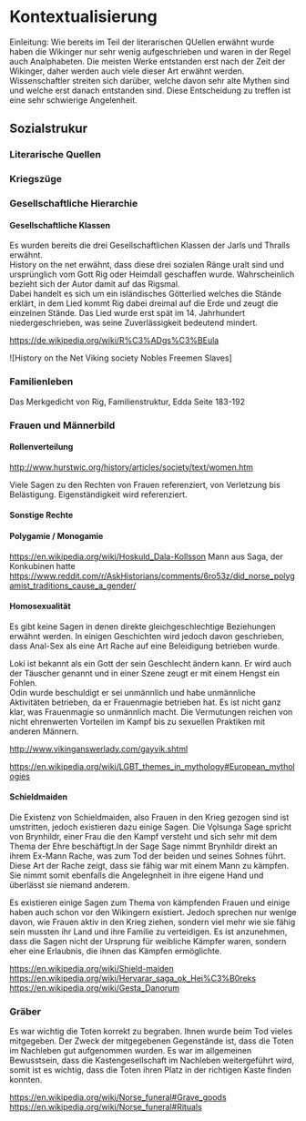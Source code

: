 # Kontextualisierung
Einleitung:
Wie bereits im Teil der literarischen QUellen erwähnt wurde haben die Wikinger nur sehr wenig aufgeschrieben und waren in der Regel auch Analphabeten. Die meisten Werke entstanden erst nach der Zeit der Wikinger, daher werden auch viele dieser Art erwähnt werden. Wissenschaftler streiten sich darüber, welche davon sehr alte Mythen sind und welche erst danach entstanden sind. Diese Entscheidung zu treffen ist eine sehr schwierige Angelenheit.

## Sozialstrukur

### Literarische Quellen

### Kriegszüge

### Gesellschaftliche Hierarchie

#### Gesellschaftliche Klassen
Es wurden bereits die drei Gesellschaftlichen Klassen der Jarls und Thralls erwähnt.  
History on the net erwähnt, dass diese drei sozialen Ränge uralt sind und ursprünglich vom Gott Rig oder Heimdall geschaffen wurde. Wahrscheinlich bezieht sich der Autor damit auf das Rigsmal.  
Dabei handelt es sich um ein isländisches Götterlied welches die Stände erklärt, in dem Lied kommt Rig dabei dreimal auf die Erde und zeugt die einzelnen Stände.
Das Lied wurde erst spät im 14. Jahrhundert niedergeschrieben, was seine Zuverlässigkeit bedeutend mindert.


https://de.wikipedia.org/wiki/R%C3%ADgs%C3%BEula

![History on the Net Viking society Nobles Freemen Slaves]

### Familienleben
Das Merkgedicht von Rig, Familienstruktur, Edda Seite 183-192

### Frauen und Männerbild

#### Rollenverteilung
http://www.hurstwic.org/history/articles/society/text/women.htm

Viele Sagen zu den Rechten von Frauen referenziert, von Verletzung bis Belästigung. Eigenständigkeit wird referenziert. 

#### Sonstige Rechte

#### Polygamie / Monogamie

https://en.wikipedia.org/wiki/Hoskuld_Dala-Kollsson
Mann aus Saga, der Konkubinen hatte
https://www.reddit.com/r/AskHistorians/comments/6ro53z/did_norse_polygamist_traditions_cause_a_gender/

#### Homosexualität
Es gibt keine Sagen in denen direkte gleichgeschlechtige Beziehungen erwähnt werden. In einigen Geschichten wird jedoch davon geschrieben, dass Anal-Sex als eine Art Rache auf eine Beleidigung betrieben wurde.  

Loki ist bekannt als ein Gott der sein Geschlecht ändern kann. Er wird auch der Täuscher genannt und in einer Szene zeugt er mit einem Hengst ein Fohlen.  
Odin wurde beschuldigt er sei unmännlich und habe unmännliche Aktivitäten betrieben, da er Frauenmagie betrieben hat. Es ist nicht ganz klar, was Frauenmagie so unmännlich macht. Die Vermutungen reichen von nicht ehrenwerten Vorteilen im Kampf bis zu sexuellen Praktiken mit anderen Männern.



http://www.vikinganswerlady.com/gayvik.shtml

https://en.wikipedia.org/wiki/LGBT_themes_in_mythology#European_mythologies


#### Schieldmaiden
Die Existenz von Schieldmaiden, also Frauen in den Krieg gezogen sind ist umstritten, jedoch existieren dazu einige Sagen. Die Vǫlsunga Sage spricht von Brynhildr, einer Frau die den Kampf versteht und sich sehr mit dem Thema der Ehre beschäftigt.In der Sage Sage nimmt Brynhildr direkt an ihrem Ex-Mann Rache, was zum Tod der beiden und seines Sohnes führt. Diese Art der Rache zeigt, dass sie fähig war mit einem Mann zu kämpfen. Sie nimmt somit ebenfalls die Angelegnheit in ihre eigene Hand und überlässt sie niemand anderem.  

Es existieren einige Sagen zum Thema von kämpfenden Frauen und einige haben auch schon vor den Wikingern existiert. Jedoch sprechen nur wenige davon, wie Frauen aktiv in den Krieg ziehen, sondern viel mehr wie sie fähig sein mussten ihr Land und ihre Familie zu verteidigen. Es ist anzunehmen, dass die Sagen nicht der Ursprung für weibliche Kämpfer waren, sondern eher eine Erlaubnis, die ihnen das Kämpfen ermöglichte.

https://en.wikipedia.org/wiki/Shield-maiden
https://en.wikipedia.org/wiki/Hervarar_saga_ok_Hei%C3%B0reks
https://en.wikipedia.org/wiki/Gesta_Danorum

### Gräber

Es war wichtig die Toten korrekt zu begraben. Ihnen wurde beim Tod vieles mitgegeben. Der Zweck der mitgegebenen Gegenstände ist, dass die Toten im Nachleben gut aufgenommen wurden. Es war im allgemeinen Bewusstsein, dass die Kastengesellschaft im Nachleben weitergeführt wird, somit ist es wichtig, dass die Toten ihren Platz in der richtigen Kaste finden konnten. 


https://en.wikipedia.org/wiki/Norse_funeral#Grave_goods
https://en.wikipedia.org/wiki/Norse_funeral#Rituals

